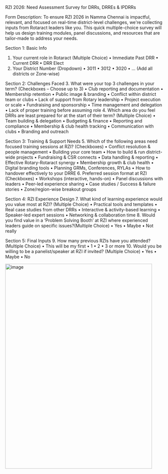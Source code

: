 RZI 2026: Need Assessment Survey for DRRs, DRREs & IPDRRs
 
Form Description:
To ensure RZI 2026 in Namma Chennai is impactful, relevant, and focused on real-time district-level challenges, we're collecting inputs from Rotaract leaders like you. This quick multiple-choice survey will help us design training modules, panel discussions, and resources that are tailor-made to address your needs.
 
Section 1: Basic Info
1. Your current role in Rotaract (Multiple Choice)
•	Immediate Past DRR
•	Current DRR
•	DRR Elect
2. Your District Number (Dropdown)
•	3011
•	3012
•	3020
•	… (Add all districts or Zone-wise)
 
Section 2: Challenges Faced
3. What were your top 3 challenges in your term? (Checkboxes – Choose up to 3)
•	Club reporting and documentation
•	Membership retention
•	Public image & branding
•	Conflict within district team or clubs
•	Lack of support from Rotary leadership
•	Project execution or scale
•	Fundraising and sponsorship
•	Time management and delegation
•	Lack of proper training before assuming role
4. Which area do you feel DRRs are least prepared for at the start of their term? (Multiple Choice)
•	Team building & delegation
•	Budgeting & finance
•	Reporting and compliance
•	Membership & club health tracking
•	Communication with clubs
•	Branding and outreach
 
Section 3: Training & Support Needs
5. Which of the following areas need focused training sessions at RZI? (Checkboxes)
•	Conflict resolution & people management
•	Building your core team
•	How to build & run district-wide projects
•	Fundraising & CSR connects
•	Data handling & reporting
•	Effective Rotary-Rotaract synergy
•	Membership growth & club health
•	Digital branding tools
•	Planning GRMs, Conferences, RYLAs
•	How to handover effectively to your DRRE
6. Preferred session format at RZI (Checkboxes)
•	Workshops (interactive, hands-on)
•	Panel discussions with leaders
•	Peer-led experience sharing
•	Case studies / Success & failure stories
•	Zone/region-wise breakout groups
 
Section 4: RZI Experience Design
7. What kind of learning experience would you value most at RZI? (Multiple Choice)
•	Practical tools and templates
•	Real case studies from other DRRs
•	Interactive & activity-based learning
•	Speaker-led expert sessions
•	Networking & collaboration time
8. Would you find value in a ‘Problem Solving Booth’ at RZI where experienced leaders guide on specific issues?(Multiple Choice)
•	Yes
•	Maybe
•	Not really
 
Section 5: Final Inputs
9. How many previous RZIs have you attended? (Multiple Choice)
•	This will be my first
•	1
•	2
•	3 or more
10. Would you be willing to be a panelist/speaker at RZI if invited? (Multiple Choice)
•	Yes
•	Maybe
•	No

<img width="468" height="653" alt="image" src="https://github.com/user-attachments/assets/547084e0-96ca-499a-b67e-1821a747afd5" />
